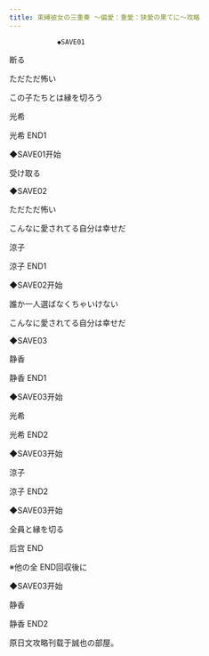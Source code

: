 ```yaml
---
title: 束縛彼女の三重奏 ～偏愛：重愛：狭愛の果てに～攻略
---
```


                ◆SAVE01

断る

ただただ怖い

この子たちとは縁を切ろう

光希



光希 END1



◆SAVE01开始

受け取る

◆SAVE02

ただただ怖い

こんなに愛されてる自分は幸せだ

涼子



涼子 END1



◆SAVE02开始

誰か一人選ばなくちゃいけない

こんなに愛されてる自分は幸せだ

◆SAVE03

静香



静香 END1



◆SAVE03开始

光希



光希 END2



◆SAVE03开始

涼子



涼子 END2



◆SAVE03开始

全員と縁を切る



后宫 END



※他の全 END回収後に

◆SAVE03开始

静香



静香 END2



原日文攻略刊载于誠也の部屋。


              
